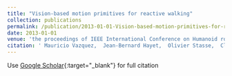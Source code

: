 ```yaml
---
title: "Vision-based motion primitives for reactive walking"
collection: publications
permalink: /publication/2013-01-01-Vision-based-motion-primitives-for-reactive-walking
date: 2013-01-01
venue: 'the proceedings of IEEE International Conference on Humanoid robots, ISBN: 978-1-4799-2617-6'
citation: ' Mauricio Vazquez,  Jean-Bernard Hayet,  Olivier Stasse,  Claudia Esteves,  Jean-Paul Laumond, &quot;Vision-based motion primitives for reactive walking.&quot; the proceedings of IEEE International Conference on Humanoid robots, ISBN: 978-1-4799-2617-6, 2013.'
---
```

Use [Google Scholar](https://scholar.google.com/scholar?q=Vision+based+motion+primitives+for+reactive+walking){:target="_blank"} for full citation